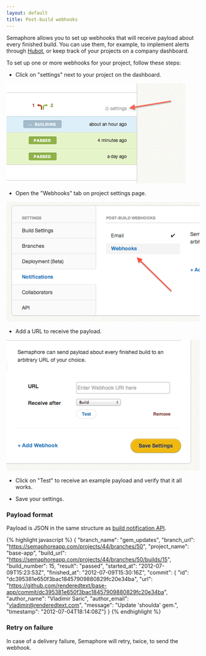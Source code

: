 ```yaml
---
layout: default
title: Post-build webhooks
---
```


Semaphore allows you to set up webhooks that will receive payload about every finished build.  You can use them, for example, to implement alerts through [Hubot](http://hubot.github.com/), or keep track of your projects on a company dashboard.

To set up one or more webhooks for your project, follow these steps:

- Click on "settings" next to your project on the dashboard.

![Project settings](/assets/images/project-settings-link.png)

- Open the "Webhooks" tab on project settings page.

![Webhooks tab](/assets/images/webhooks-tab-link.png)

- Add a URL to receive the payload.

![Webhooks](/assets/images/webhooks.png)

- Click on "Test" to receive an example payload and verify that it all works.

- Save your settings.

### Payload format

Payload is JSON in the same structure as [build notification API](/branches-and-builds-api).

{% highlight javascript %}
{
  "branch_name": "gem_updates",
  "branch_url": "https://semaphoreapp.com/projects/44/branches/50",
  "project_name": "base-app",
  "build_url": "https://semaphoreapp.com/projects/44/branches/50/builds/15",
  "build_number": 15,
  "result": "passed",
  "started_at": "2012-07-09T15:23:53Z",
  "finished_at": "2012-07-09T15:30:16Z",
  "commit": {
    "id": "dc395381e650f3bac18457909880829fc20e34ba",
    "url": "https://github.com/renderedtext/base-app/commit/dc395381e650f3bac18457909880829fc20e34ba",
    "author_name": "Vladimir Saric",
    "author_email": "vladimir@renderedtext.com",
    "message": "Update 'shoulda' gem.",
    "timestamp": "2012-07-04T18:14:08Z"}
}
{% endhighlight %}

### Retry on failure

In case of a delivery failure, Semaphore will retry, twice, to send the webhook.
